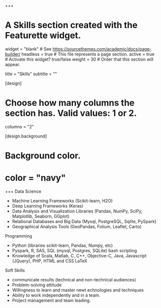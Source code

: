 +++
# A Skills section created with the Featurette widget.
widget = "blank"  # See https://sourcethemes.com/academic/docs/page-builder/
headless = true  # This file represents a page section.
active = true  # Activate this widget? true/false
weight = 30  # Order that this section will appear.

title = "Skills"
subtitle = ""


[design]
  # Choose how many columns the section has. Valid values: 1 or 2.
  columns = "2"


[design.background]  
#  Background color.
#  color = "navy"

+++
Data Science
- Machine Learning Frameworks (Scikit-learn, H2O)
- Deep Learning Frameworks (Keras)
- Data Analysis and Visualization Libraries (Pandas, NumPy, SciPy, Matplotlib, Seaborn, GGplot) 
- Relational Databases and Big Data (Mysql, PostgreSQL, Sqlite, PySpark)
- Geographical Analysis Tools (GeoPandas, Folium, Leaflet, Carto)
  

Programming
- Python (libraries scikit-learn, Pandas, Numpy, etc) 
- Pyspark, R, SAS, SQL (mysql, Postgres, SQLite) bash scripting 
- Knowledge of Scala, Matlab, C, C++, Objective-C, Java, Javascript (JQuery), PHP, HTML and CSS LaTeX


Soft Skills
- communicate results (technical and non-technical audiences)
- Problem-solving attitude
- Willingness to learn and master newt echnologies and techniques
- Ability to work independently and in a team.
- Project management and team leading.
